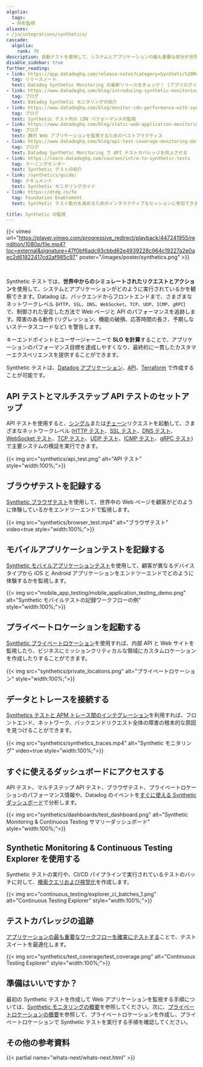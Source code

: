 ```yaml
---
algolia:
  tags:
  - 外形監視
aliases:
- /ja/integrations/synthetics/
cascade:
  algolia:
    rank: 70
description: 自動テストを使用して、システムとアプリケーションの最も重要な部分が世界各地で正常に稼働していることを確認します。
disable_sidebar: true
further_reading:
- link: https://app.datadoghq.com/release-notes?category=Synthetic%20Monitoring
  tag: リリースノート
  text: Datadog Synthetic Monitoring の最新リリースをチェック！ (アプリログインが必要です)
- link: https://www.datadoghq.com/blog/introducing-synthetic-monitoring/
  tag: ブログ
  text: Datadog Synthetic モニタリングの紹介
- link: https://www.datadoghq.com/blog/monitor-cdn-performance-with-synthetic-testing/
  tag: ブログ
  text: Synthetic テスト内の CDN パフォーマンスの監視
- link: https://www.datadoghq.com/blog/static-web-application-monitoring-best-practices/
  tag: ブログ
  text: 静的 Web アプリケーションを監視するためのベストプラクティス
- link: https://www.datadoghq.com/blog/api-test-coverage-monitoring-datadog-synthetics/
  tag: ブログ
  text: Datadog Synthetic Monitoring で API テストカバレッジを向上させる
- link: https://learn.datadoghq.com/courses/intro-to-synthetic-tests
  tag: ラーニングセンター
  text: Synthetic テストの紹介
- link: /synthetics/guide/
  tag: ドキュメント
  text: Synthetic モニタリングガイド
- link: https://dtdg.co/fe
  tag: Foundation Enablement
  text: Synthetic テスト能力を高めるためのインタラクティブなセッションに参加できます

title: Synthetic の監視
---
```


{{< vimeo url="https://player.vimeo.com/progressive_redirect/playback/447241955/rendition/1080p/file.mp4?loc=external&signature=47f0bf6adc93cbbd62e4939228c964c19227a2e0aec2d61822417cd2af985c97" poster="/images/poster/synthetics.png" >}}

<br/>

Synthetic テストでは、**世界中からのシミュレートされたリクエストとアクション**を使用して、システムとアプリケーションがどのように実行されているかを観察できます。Datadog は、バックエンドからフロントエンドまで、さまざまなネットワークレベル (`HTTP`、`SSL`、`DNS`、`WebSocket`、`TCP`、`UDP`、`ICMP`、`gRPC`) で、制御された安定した方法で Web ページと API のパフォーマンスを追跡します。障害のある動作 (リグレッション、機能の破損、応答時間の長さ、予期しないステータスコードなど) を警告します。

キーエンドポイントとユーザージャーニーで **SLO を計算**することで、アプリケーションのパフォーマンス目標を達成しやすくなり、最終的に一貫したカスタマーエクスペリエンスを提供することができます。

Synthetic テストは、[Datadog アプリケーション][1]、[API][2]、[Terraform][3] で作成することが可能です。

## API テストとマルチステップ API テストのセットアップ

API テストを使用すると、[シングル][4]または[チェーン][5]リクエストを起動して、さまざまなネットワークレベル ([HTTP テスト][6]、[SSL テスト][7]、[DNS テスト][8]、[WebSocket テスト][9]、[TCP テスト][10]、[UDP テスト][11]、[ICMP テスト][12]、[gRPC テスト][13]) で主要システムの検証を実行できます。

{{< img src="synthetics/api_test.png" alt="API テスト" style="width:100%;">}}

## ブラウザテストを記録する

[Synthetic ブラウザテスト][14]を使用して、世界中の Web ページを顧客がどのように体験しているかをエンドツーエンドで監視します。

{{< img src="synthetics/browser_test.mp4" alt="ブラウザテスト" video=true style="width:100%;">}}

## モバイルアプリケーションテストを記録する

[Synthetic モバイルアプリケーションテスト][21]を使用して、顧客が異なるデバイスタイプから iOS と Android アプリケーションをエンドツーエンドでどのように体験するかを監視します。

{{< img src="mobile_app_testing/mobile_application_testing_demo.png" alt="Synthetic モバイルテストの記録ワークフローの例" style="width:100%;">}}

## プライベートロケーションを起動する

[Synthetic プライベートロケーション][15]を使用すれば、内部 API と Web サイトを監視したり、ビジネスにミッションクリティカルな領域にカスタムロケーションを作成したりすることができます。

{{< img src="synthetics/private_locations.png" alt="プライベートロケーション" style="width:100%;">}}

## データとトレースを接続する

[Synthetics テストと APM トレース間のインテグレーション][16]を利用すれば、フロントエンド、ネットワーク、バックエンドリクエスト全体の障害の根本的な原因を見つけることができます。

{{< img src="synthetics/synthetics_traces.mp4" alt="Synthetic モニタリング" video=true style="width:100%;">}}

## すぐに使えるダッシュボードにアクセスする

API テスト、マルチステップ API テスト、ブラウザテスト、プライベートロケーションのパフォーマンス情報や、Datadog のイベントを[すぐに使える Synthetic ダッシュボード][17]で分析します。

{{< img src="synthetics/dashboards/test_dashboard.png" alt="Synthetic Monitoring & Continuous Testing サマリーダッシュボード" style="width:100%;">}}

## Synthetic Monitoring & Continuous Testing Explorer を使用する

Synthetic テストの実行や、CI/CD パイプラインで実行されているテストのバッチに対して、[検索クエリおよび視覚化][20]を作成します。

{{< img src="continuous_testing/explorer_ci_batches_1.png" alt="Continuous Testing Explorer" style="width:100%;">}}

## テストカバレッジの追跡

[アプリケーションの最も重要なワークフローを確実にテストする][22]ことで、テストスイートを最適化します。

{{< img src="synthetics/test_coverage/test_coverage.png" alt="Continuous Testing Explorer" style="width:100%;">}}

## 準備はいいですか？

最初の Synthetic テストを作成して Web アプリケーションを監視する手順については、[Synthetic モニタリングの概要][18]を参照してください。次に、[プライベートロケーションの概要][19]を参照して、プライベートロケーションを作成し、プライベートロケーションで Synthetic テストを実行する手順を確認してください。

## その他の参考資料

{{< partial name="whats-next/whats-next.html" >}}


[1]: https://app.datadoghq.com/synthetics/create#
[2]: /ja/api/latest/synthetics/#create-an-api-test
[3]: https://registry.terraform.io/providers/DataDog/datadog/latest/docs/resources/synthetics_test
[4]: /ja/synthetics/api_tests/
[5]: /ja/synthetics/multistep
[6]: /ja/synthetics/api_tests/http_tests
[7]: /ja/synthetics/api_tests/ssl_tests
[8]: /ja/synthetics/api_tests/dns_tests
[9]: /ja/synthetics/api_tests/websocket_tests
[10]: /ja/synthetics/api_tests/tcp_tests
[11]: /ja/synthetics/api_tests/udp_tests
[12]: /ja/synthetics/api_tests/icmp_tests
[13]: /ja/synthetics/api_tests/grpc_tests
[14]: /ja/synthetics/browser_tests
[15]: /ja/synthetics/private_locations
[16]: /ja/synthetics/apm/
[17]: /ja/synthetics/dashboards/
[18]: /ja/getting_started/synthetics
[19]: /ja/getting_started/synthetics/private_location
[20]: /ja/continuous_testing/explorer/
[21]: /ja/mobile_testing
[22]: /ja/synthetics/test_coverage
